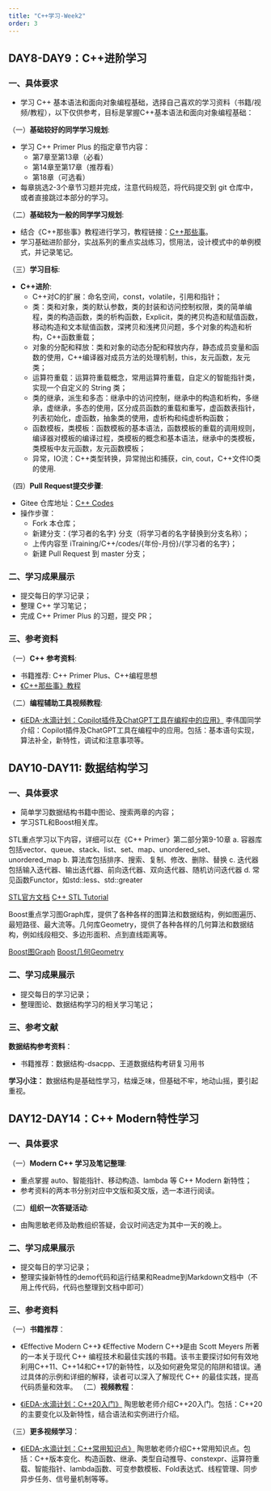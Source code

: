 ```yaml
---
title: "C++学习-Week2"
order: 3
---
```

## DAY8-DAY9：C++进阶学习

### 一、具体要求

- 学习 C++ 基本语法和面向对象编程基础，选择自己喜欢的学习资料（书籍/视频/教程），以下仅供参考，目标是掌握C++基本语法和面向对象编程基础：

（一）**基础较好的同学学习规划**:

   - 学习 C++ Primer Plus 的指定章节内容：
     - 第7章至第13章（必看）
     - 第14章至第17章（推荐看）
     - 第18章（可选看）
   - 每章挑选2-3个章节习题并完成，注意代码规范，将代码提交到 git 仓库中，或者直接跳过本部分的学习。

（二）**基础较为一般的同学学习规划**:

   - 结合《C++那些事》教程进行学习，教程链接：[C++那些事](https://light-city.github.io/)。
   - 学习基础进阶部分，实战系列的重点实战练习，惯用法，设计模式中的单例模式，并记录笔记。
   
（三）**学习目标**:

   - **C++进阶**:
     - C++对C的扩展：命名空间，const，volatile，引用和指针；
     - 类：类和对象，类的默认参数，类的封装和访问控制权限，类的简单编程，类的构造函数，类的析构函数，Explicit，类的拷贝构造和赋值函数，移动构造和文本赋值函数，深拷贝和浅拷贝问题，多个对象的构造和析构，C++函数重载；
     - 对象的分配和释放：类和对象的动态分配和释放内存，静态成员变量和函数的使用，C++编译器对成员方法的处理机制，this，友元函数，友元类；
     - 运算符重载：运算符重载概念，常用运算符重载，自定义的智能指针类，实现一个自定义的 String 类；
     - 类的继承，派生和多态：继承中的访问控制，继承中的构造和析构，多继承，虚继承，多态的使用，区分成员函数的重载和重写，虚函数表指针，列表初始化，虚函数，抽象类的使用，虚析构和纯虚析构函数；
     - 函数模板，类模板：函数模板的基本语法，函数模板的重载的调用规则，编译器对模板的编译过程，类模板的概念和基本语法，继承中的类模板，类模板中友元函数，友元函数模板；
     - 异常，IO流：C++类型转换，异常抛出和捕获，cin, cout，C++文件IO类的使用.

（四）**Pull Request提交步骤**:

   - Gitee 仓库地址：[C++ Codes](https://gitee.com/oscc-project/iTraining/tree/master/C++/codes)
   - 操作步骤：
     - Fork 本仓库；
     - 新建分支：{学习者的名字} 分支（将学习者的名字替换到分支名称）；
     - 上传内容至 iTraining/C++/codes/{年份-月份}/{学习者的名字}；
     - 新建 Pull Request 到 master 分支；

### 二、学习成果展示

- 提交每日的学习记录；
- 整理 C++ 学习笔记；
- 完成 C++ Primer Plus 的习题，提交 PR；

### 三、参考资料

（一）**C++ 参考资料**:

   - 书籍推荐: C++ Primer Plus、C++编程思想
   - [《C++那些事》教程](https://light-city.github.io/)

（二）**编程辅助工具视频教程**:

   - [《iEDA-水滴计划：Copilot插件及ChatGPT工具在编程中的应用》](https://www.bilibili.com/video/BV1eh4y1C7Ys)
   李伟国同学介绍：Copilot插件及ChatGPT工具在编程中的应用。包括：基本语句实现，算法补全，新特性，调试和注意事项等。

## DAY10-DAY11: 数据结构学习

### 一、具体要求

- 简单学习数据结构书籍中图论、搜索两章的内容；
- 学习STL和Boost相关库。

STL重点学习以下内容，详细可以在《C++ Primer》第二部分第9-10章
   a. 容器库包括vector、queue、stack、list、set、map、unordered_set、unordered_map
   b. 算法库包括排序、搜索、复制、修改、删除、替换
   c. 迭代器包括输入迭代器、输出迭代器、前向迭代器、双向迭代器、随机访问迭代器
   d. 常见函数Functor，如std::less、std::greater

[STL官方文档](https://www.cppreference.com/Cpp_STL_ReferenceManual.pdf)
[C++ STL Tutorial](https://www.runoob.com/cplusplus/cpp-stl-tutorial.html)

Boost重点学习图Graph库，提供了各种各样的图算法和数据结构，例如图遍历、最短路径、最大流等。几何库Geometry，提供了各种各样的几何算法和数据结构，例如线段相交、多边形面积、点到直线距离等。

[Boost图Graph](https://www.boost.org/doc/libs/1_75_0/libs/graph/doc/index.html)
[Boost几何Geometry](https://www.boost.org/doc/libs/1_85_0/libs/geometry/)

### 二、学习成果展示

- 提交每日的学习记录；
- 整理图论、数据结构学习的相关学习笔记；

### 三、参考文献

**数据结构参考资料**：

   - 书籍推荐：数据结构-dsacpp、王道数据结构考研复习用书

**学习小注：** 数据结构是基础性学习，枯燥乏味，但基础不牢，地动山摇，要引起重视。

   

## DAY12-DAY14：C++ Modern特性学习

### 一、具体要求

（一）**Modern C++ 学习及笔记整理**:

   - 重点掌握 auto、智能指针、移动构造、lambda 等 C++ Modern 新特性；
   - 参考资料的两本书分别对应中文版和英文版，选一本进行阅读。

（二）**组织一次答疑活动**:

   - 由陶思敏老师及助教组织答疑，会议时间选定为其中一天的晚上。

### 二、学习成果展示

- 提交每日的学习记录；
- 整理实操新特性的demo代码和运行结果和Readme到Markdown文档中（不用上传代码，代码也整理到文档中即可）

### 三、参考资料

（一）**书籍推荐**：

   - 《Effective Modern C++》
   《Effective Modern C++》是由 Scott Meyers 所著的一本关于现代 C++ 编程技术和最佳实践的书籍。该书主要探讨如何有效地利用C++11、C++14和C++17的新特性，以及如何避免常见的陷阱和错误。通过具体的示例和详细的解释，读者可以深入了解现代 C++ 的最佳实践，提高代码质量和效率。
（二）**视频教程**：

   - [《iEDA-水滴计划：C++20入门》](https://www.bilibili.com/video/BV1Em4y1x7oe)
   陶思敏老师介绍C++20入门。包括：C++20的主要变化以及新特性，结合语法和实例进行介绍。

（三）**更多视频学习**：

   - [《iEDA-水滴计划：C++常用知识点》](https://www.bilibili.com/video/BV19F411y7sq)
    陶思敏老师介绍C++常用知识点。包括：C++版本变化、构造函数、继承、类型自动推导、constexpr、运算符重载、智能指针、lambda函数、可变参数模板、Fold表达式、线程管理、同步异步任务、信号量机制等等。